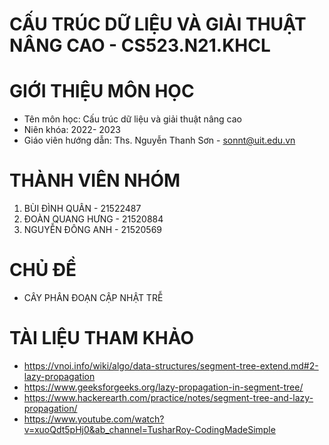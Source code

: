 # CẤU TRÚC DỮ LIỆU VÀ GIẢI THUẬT NÂNG CAO - CS523.N21.KHCL
# GIỚI THIỆU MÔN HỌC
- Tên môn học: Cấu trúc dữ liệu và giải thuật nâng cao
- Niên khóa: 2022- 2023
- Giáo viên hướng dẫn: Ths. Nguyễn Thanh Sơn - sonnt@uit.edu.vn
# THÀNH VIÊN NHÓM
1. BÙI ĐÌNH QUÂN - 21522487
2. ĐOÀN QUANG HƯNG - 21520884
3. NGUYỄN ĐÔNG ANH - 21520569

# CHỦ ĐỀ
- CÂY PHÂN ĐOẠN CẬP NHẬT TRỄ
# TÀI LIỆU THAM KHẢO
- https://vnoi.info/wiki/algo/data-structures/segment-tree-extend.md#2-lazy-propagation
- https://www.geeksforgeeks.org/lazy-propagation-in-segment-tree/
- https://www.hackerearth.com/practice/notes/segment-tree-and-lazy-propagation/
- https://www.youtube.com/watch?v=xuoQdt5pHj0&ab_channel=TusharRoy-CodingMadeSimple
